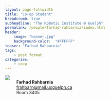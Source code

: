 ```yaml
---
layout: page-fullwidth
title: "Co-op Student"
breadcrumb: true
subheadline: "The Robotic Institute @ Guelph"
permalink: /people/farhad-rahbarnia/index.html
header:
    image: "banner.jpg"
    background-color:  "#FFFFFF"
teaser: "Farhad Rahbarnia"
tags:
    - post format
categories:
    - coop
---
```


<div class="small-12 columns">
  <a href="{{site.baseurl}}/people/farhad-rahbarnia/index.html"><img src="{{site.baseurl}}/images/missing_image.jpg" /></a>
  <p><strong>Farhad Rahbarnia</strong><br />
<a href="mailto:frahbarn@mail.uoguelph.ca ">frahbarn@mail.uoguelph.ca </a> <br />
Room 3405</p>
 </div>
